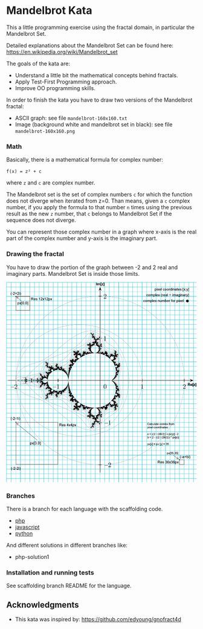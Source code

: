 # Mandelbrot Kata

This a little programming exercise using the fractal domain, in particular the Mandelbrot Set.

Detailed explanations about the Mandelbrot Set can be found here:
https://en.wikipedia.org/wiki/Mandelbrot_set

The goals of the kata are:

* Understand a little bit the mathematical concepts behind fractals.
* Apply Test-First Programming approach.
* Improve OO programming skills.

In order to finish the kata you have to draw two versions of the Mandelbrot fractal:

* ASCII graph: see file `mandelbrot-160x160.txt`
* Image (background white and mandelbrot set in black): see file `mandelbrot-160x160.png`

### Math

Basically, there is a mathematical formula for complex number:

```
f(x) = z² + c
```

where `z` and `c` are complex number. 

The Mandelbrot set is the set of complex numbers `c` for which the function does not diverge when iterated from z=0.
Than means, given a `c` complex number, if you apply the formula to that number `n` times using the previous result as the new `z` number, that `c` belongs to Mandelbrot Set if the sequence does not diverge.

You can represent those complex number in a graph where x-axis is the real part of the complex number and y-axis is the imaginary part.

### Drawing the fractal

You have to draw the portion of the graph between -2 and 2 real and imaginary parts.
Mandelbrot Set is inside those limits.

![Mandelbrot Graph](https://raw.githubusercontent.com/HyveInnovate/mandelbrot-kata/master/mandelbrot-graph.png)

### Branches

There is a branch for each language with the scaffolding code.

* [php](https://github.com/HyveInnovate/mandelbrot-kata/tree/php)
* [javascript](https://github.com/HyveInnovate/mandelbrot-kata/tree/javascript)
* [python](https://github.com/HyveInnovate/mandelbrot-kata/tree/python)

And different solutions in different branches like:

* php-solution1

### Installation and running tests

See scaffolding branch README for the language.

## Acknowledgments

* This kata was inspired by: https://github.com/edyoung/gnofract4d
